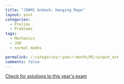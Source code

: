 ```yaml
---
title: "J98M1 &ndash; Hanging Rope"
layout: post
categories:
  - Prelims
  - Problems
tags:
  - Mechanics
  - J98
  - normal modes

permalink: /:categories/:year/:month/M1:output_ext
comments: false
---
```

<object data="1998J1M.pdf" type="application/pdf" width="100%" height="500"></object>
<div class="message"><a href='https://princetonprelim.com/prelim/0/'>Check for solutions to this year's exam</a></div>